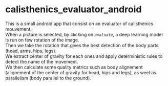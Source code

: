 # calisthenics_evaluator_android

This is a small android app that consist on an evaluator of calisthenics mouvement. \
When a picture is selected, by clicking on `evaluate`, a deep learning model is run on few rotation of the image. \
Then we take the rotation that gives the best detection of the body parts (head, arms, hips, legs). \
We extract center of gravity for each ones and apply deterministic rules to detect the name of the movement. \
We then calculate some quality metrics such as body alignement (alignement of the center of gravity for head, hips and legs), as weel as parallelism (body parallel to the ground).

